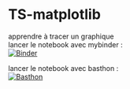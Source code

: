 # TS-matplotlib
apprendre à tracer un graphique  
lancer le notebook avec mybinder :  
[![Binder](https://mybinder.org/badge_logo.svg)](https://mybinder.org/v2/gh/CDERYCKE/TS-matplotlib/HEAD)

lancer le notebook avec basthon :  
[![Basthon](https://basthon.fr/theme/assets/img/basthon.svg)](https://notebook.basthon.fr/?from=https://github.com/CDERYCKE/TS-matplotlib/graphiques.ipynb)
